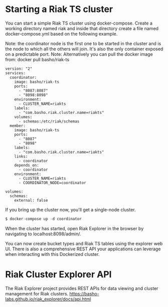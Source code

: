 # Starting a Riak TS cluster
You can start a simple Riak TS cluster using docker-compose. Create a working directory named riak and inside that directory create a file named docker-compose.yml based on the following example.

Note: the coordinator node is the first one to be started in the cluster and is the node to which all the others will join. It's also the only container exposed on a predictable port.
Note: Alternatively you can pull the docker image from: docker pull basho/riak-ts
```
version: "2"
services:
  coordinator:
    image: basho/riak-ts
    ports:
      - "8087:8087"
      - "8098:8098"
    environment:
      - CLUSTER_NAME=riakts
    labels:
      - "com.basho.riak.cluster.name=riakts"
    volumes:
      - schemas:/etc/riak/schemas
  member:
    image: basho/riak-ts
    ports:
      - "8087"
      - "8098"
    labels:
      - "com.basho.riak.cluster.name=riakts"
    links:
      - coordinator
    depends_on:
      - coordinator
    environment:
      - CLUSTER_NAME=riakts
      - COORDINATOR_NODE=coordinator

volumes:
  schemas:
    external: false
```

If you bring up the cluster now, you'll get a single-node cluster.
```javascript
$ docker-compose up -d coordinator
```
When the cluster has started, open Riak Explorer in the browser by navigating to localhost:8098/admin/.

You can now create bucket types and Riak TS tables using the explorer web UI. There is also a comprehensive REST API your applications can leverage when interacting with this Dockerized cluster.

# Riak Cluster Explorer API
The Riak Explorer project provides REST APIs for data viewing and cluster management for Riak clusters.
https://basho-labs.github.io/riak_explorer/docs/api.html

